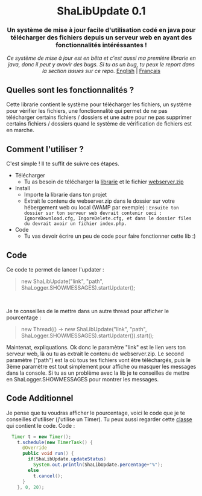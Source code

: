 <div align="center">
  <h1>ShaLibUpdate 0.1</h1>

### Un système de mise à jour facile d'utilisation codé en java pour télécharger des fichiers depuis un serveur web en ayant des fonctionnalités intéréssantes !
_Ce système de mise à jour est en bêta et c'est aussi ma première librarie en java, donc il peut y avovir des bugs. Si tu as un bug, tu peux le report dans la section issues sur ce repo._
<a href="https://github.com/Shawiizz/ShaLibUpdate/blob/master/README.md">English</a> | <a href="https://github.com/Shawiizz/ShaLibUpdate/blob/master/README-fr.md">Français</a>
</div>


**Quelles sont les fonctionnalités ?**
------
Cette librarie contient le système pour télécharger les fichiers, un système pour vérifier les fichiers, une fonctionnalité qui permet de ne pas télécharger certains fichiers / dossiers et une autre pour ne pas supprimer certains fichiers / dossiers quand le système de vérification de fichiers est en marche.


**Comment l'utiliser ?**
------
C'est simple ! Il te suffit de suivre ces étapes.
* Télécharger
  * Tu as besoin de télécharger la [librarie](https://github.com/Shawiizz/ShaLibUpdate/blob/master/ShaLibUpdate-0.1.jar) et le fichier [webserver.zip](https://github.com/Shawiizz/ShaLibUpdate/blob/master/Webserver.zip)
* Install
  * Importe la librarie dans ton projet
  * Extrait le contenu de webserver.zip dans le dossier sur votre hébergement web ou local (WAMP par exemple) :
  `Ensuite ton dossier sur ton serveur web devrait contenir ceci : IgnoreDownload.cfg, IngoreDelete.cfg, et dans le dossier files du devrait avoir un fichier index.php.`
* Code
  * Tu vas devoir écrire un peu de code pour faire fonctionner cette lib :)

**Code**
------
Ce code te permet de lancer l'updater :
> new ShaLibUpdate("link", "path", ShaLogger.SHOWMESSAGES).startUpdater();
<br>

Je te conseilles de le mettre dans un autre thread pour afficher le pourcentage :
> new Thread(() -> new ShaLibUpdate("link", "path", ShaLogger.SHOWMESSAGES).startUpdater()).start();

Maintenat, expliquations. Ok donc le paramètre "link" est le lien vers ton serveur web, là ou tu as extrait le contenu de webserver.zip. Le second paramètre ("path") est la où tous tes fichiers vont être téléchargés, puis le 3ème paramètre est tout simplement pour affiche ou masquer les messages dans la console. Si tu as un problème avec la lib je te conseilles de mettre en ShaLogger.SHOWMESSAGES pour montrer les messages.

**Code Additionnel**
------
Je pense que tu voudras afficher le pourcentage, voici le code que je te conseilles d'utiliser (j'utilise un Timer). Tu peux aussi regarder cette [classe](https://github.com/Shawiizz/ShaLibUpdate/blob/master/src/TestUpdate.java) qui contient le code. Code :
```java
  Timer t = new Timer();
    t.schedule(new TimerTask() {
      @Override
      public void run() {
        if(ShaLibUpdate.updateStatus)
          System.out.println(ShaLibUpdate.percentage+"%");
        else
          t.cancel();
      }
    }, 0, 20);
```
